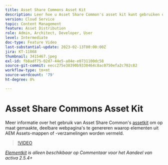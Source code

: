 ```yaml
---
title: Asset Share Commons Asset Kit
description: Leer hoe u Asset Share Common's asset kit kunt gebruiken om op maat gemaakte, deelbare webpagina's te genereren die middelen uit AEM Assets-mappen of -verzamelingen weergeven.
version: Cloud Service
topic: Content Management
feature: Asset Distribution
role: Admin, Architect, Developer, User
level: Intermediate
doc-type: Feature Video
last-substantial-update: 2023-02-13T00:00:00Z
jira: KT-11868
thumbnail: 3415467.jpeg
exl-id: fb8adf75-02d7-44e5-a84e-e0731100dc58
source-git-commit: eecc275e38390b9330464c8ac0750efa2c702c82
workflow-type: tm+mt
source-wordcount: '79'
ht-degree: 0%

---
```


# Asset Share Commons Asset Kit

Meer informatie over het gebruik van Asset Share Common&#39;s [assetkit](https://opensource.adobe.com/asset-share-commons/pages/asset-kit/overview/) om op maat gemaakte, deelbare webpagina&#39;s te genereren waarop elementen uit AEM Assets-mappen of -verzamelingen worden vermeld.

>[!VIDEO](https://video.tv.adobe.com/v/3415467?quality=12&learn=on)

_[Elementkit](https://opensource.adobe.com/asset-share-commons/pages/asset-kit/overview/) is alleen beschikbaar op Commentaar voor het Aandeel van activa 2.5.4+_
